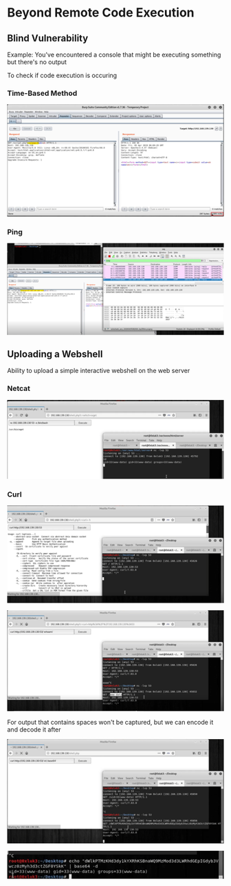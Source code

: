 # Beyond Remote Code Execution

## Blind Vulnerability

Example: You've encountered a console that might be executing something but there's no output

To check if code execution is occuring

### Time-Based Method

![](<../../../../.gitbook/assets/image (27) (1) (1) (1).png>)

### Ping

![](<../../../../.gitbook/assets/image (22) (1) (1) (1) (1).png>)

## Uploading a Webshell

Ability to upload a simple interactive webshell on the web server

### Netcat

![](<../../../../.gitbook/assets/image (6) (1) (1).png>)

### Curl

![](<../../../../.gitbook/assets/image (24) (1) (1).png>)

![](<../../../../.gitbook/assets/image (32) (1) (1) (1).png>)

For output that contains spaces won't be captured, but we can encode it and decode it after

![](<../../../../.gitbook/assets/image (34) (1) (1) (1) (1).png>)

![](<../../../../.gitbook/assets/image (14) (1) (1) (1) (1).png>)
